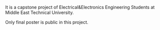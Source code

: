 It is a capstone project of Electrical&Electronics Engineering Students at Middle East Technical University.

Only final poster is public in this project.
